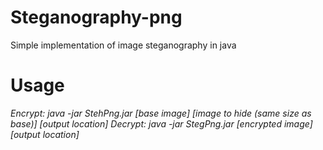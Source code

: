 # Steganography-png
Simple implementation of image steganography in java

# Usage


*Encrypt: java -jar StehPng.jar [base image] [image to hide (same size as base)] [output location]
Decrypt: java -jar StegPng.jar [encrypted image] [output location]*
